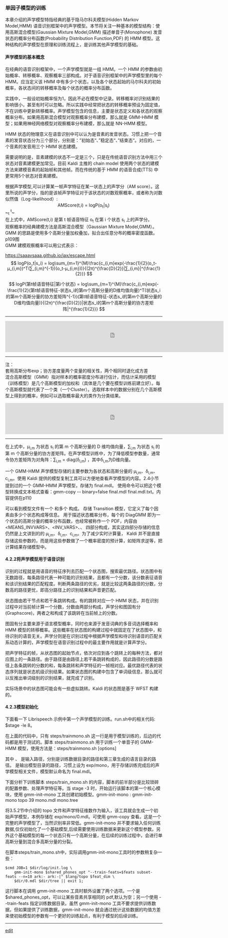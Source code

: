 ### 单因子模型的训练
本章介绍的声学模型特指经典的基于隐马尔科夫模型(Hidden Markov Model,HMM) 语音识别框架中的声学模型。本节将关注一种基本的模型结构：使用高斯混合模型(Gaussian Mixture Model,GMM) 描述单音子(Monophone) 发音状态的概率分布函数(Probability Distribution Function,PDF) 的 HMM 模型。这种结构的声学模型在原理和训练流程上，是训练其他声学模型的基础。

#### 声学模型的基本概念
在经典的语音识别框架中，一个声学模型就是一组 HMM。一个 HMM 的参数由初始概率、转移概率、观察概率三部构成。对于语音识别框架中的声学模型里的每个 HMM。应当定义该 HMM 中有多少个状态，以及各个状态起始的马尔科夫的初始概率，各状态间的转移概率及每个状态的概率分布函数。

实践中，一般设初始概率恒为1，因此不必在模型中记录。转移概率对识别结果的影响很小，甚至有时可以忽略。所以实践中经常把状态的转移概率预设为固定值，不在训练中更新转移概率。声学模型包含的信息，主要是状态定义和各状态的观察概率分布。如果用高斯混合模型对观察概率分布建模，那么就是 GMM-HMM 模型；如果用神经网络模型对观察概率分布建模，那么就是 NN-HMM 模型。

HMM 状态的物理意义在语音识别中可以认为是音素的发音状态。习惯上把一个音素的发音状态分为三个部分，分别是：”初始态“、”稳定态“、”结束态“。对应的，一个音素的发音用三个 HMM 状态建模。

需要说明的是，音素建模的状态不一定是三个，只是在传统语音识别方法中用三个状态对音素建模更加常见。目前 Kaldi 主推的 chain model 使用两个状态的建模方法来建模音素的起始帧和其他帧。而在传统的基于 HMM 的语音合成(TTS) 中更常用5个状态对音素建模。     

根据声学模型,可以计算某一帧声学特征在某一状态上的声学分（AM score）。这里所说的声学分，指的是该帧声学特征对于该状态的对数观察概率，或者称为对数似然值（Log-likelihood）:     
　　　　　　　　　　　　AMScore(t,i) = logP(o<sub>t</sub>|s<sub>i</sub>)       
~<sub>t</sub>  <sup>t</sup>~      
在上式中，AMScore(t,i) 是第 t 帧语音特征 o<sub>t</sub> 在第 i 个状态 s<sub>i</sub> 上的声学分。   
观察概率的经典建模方法是高斯混合模型（Gaussian Mixture Model,GMM）。GMM 的思路是使用多个高斯分量加权叠加，拟合出任意分布的概率密度函数。p109图   
GMM 建模观察概率可以用公式表示：

https://saaavsaaa.github.io/jax/escape.html     
$$
logP(o_t|s_i) = log\sum_{m=1}^{M}\frac{c_{i,m}exp(-\frac{1}{2}(o_t-μ_{i,m})^T(∑_{i,m}^{-1})(o_t-μ_{i,m}))}{(2π)^{\frac{D}{2}}|∑_{i,m}|^{\frac{1}{2}}}
$$    

$$
logP(第t帧语音特征|第i个状态) = log\sum_{m=1}^{M}\frac{c_{i,m}exp(-\frac{1}{2}(第t帧语音特征-状态s_i的第m个高斯分量的D维均值向量)^T(状态s_i的第m个高斯分量的协方差矩阵^{-1})(第t帧语音特征-状态s_i的第m个高斯分量的D维均值向量)}{(2π)^{\frac{D}{2}}|状态s_i的第m个高斯分量的协方差矩阵|^{\frac{1}{2}}}
$$     

-----

<iframe src="https://saaavsaaa.github.io/jax/t.html?a=%24%24%0AlogP%28o_t%7Cs_i%29%20%3D%20log%5Csum_%7Bm%3D1%7D%5E%7BM%7D%5Cfrac%7Bc_%7Bi%2Cm%7Dexp%28-%5Cfrac%7B1%7D%7B2%7D%28o_t-%u03BC_%7Bi%2Cm%7D%29%5ET%28%u2211_%7Bi%2Cm%7D%5E%7B-1%7D%29%28o_t-%u03BC_%7Bi%2Cm%7D%29%29%7D%7B%282%u03C0%29%5E%7B%5Cfrac%7BD%7D%7B2%7D%7D%7C%u2211_%7Bi%2Cm%7D%7C%5E%7B%5Cfrac%7B1%7D%7B2%7D%7D%7D%0A%24%24%0A%20%20" height="100px" width="700px" frameborder="0" scrolling="no"> </iframe>

-----

注：   
套用高斯分布exp；协方差度量两个变量的相关性，两个相同时退化成方差   
混合高斯模型（GMM）指对样本的概率密度分布进行估计，而估计采用的模型（训练模型）是几个高斯模型的加权和（具体是几个要在模型训练前建立好）。每个高斯模型就代表了一个类（一个Cluster）。选取样本中的数据分别在几个高斯模型上得到的概率，例如可以选取概率最大的类作为分类结果。   

<iframe src="https://saaavsaaa.github.io/jax/t.html?a=%24%24%0AlogP%28%u7B2Ct%u5E27%u8BED%u97F3%u7279%u5F81%7C%u7B2Ci%u4E2A%u72B6%u6001%29%20%3D%20log%5Csum_%7Bm%3D1%7D%5E%7BM%7D%5Cfrac%7Bc_%7Bi%2Cm%7Dexp%28-%5Cfrac%7B1%7D%7B2%7D%28%u7B2Ct%u5E27%u8BED%u97F3%u7279%u5F81-%u72B6%u6001s_i%u7684%u7B2Cm%u4E2A%u9AD8%u65AF%u5206%u91CF%u7684D%u7EF4%u5747%u503C%u5411%u91CF%29%5ET%28%u72B6%u6001s_i%u7684%u7B2Cm%u4E2A%u9AD8%u65AF%u5206%u91CF%u7684%u534F%u65B9%u5DEE%u77E9%u9635%5E%7B-1%7D%29%28%u7B2Ct%u5E27%u8BED%u97F3%u7279%u5F81-%u72B6%u6001s_i%u7684%u7B2Cm%u4E2A%u9AD8%u65AF%u5206%u91CF%u7684D%u7EF4%u5747%u503C%u5411%u91CF%29%7D%7B%282%u03C0%29%5E%7B%5Cfrac%7BD%7D%7B2%7D%7D%7C%u72B6%u6001s_i%u7684%u7B2Cm%u4E2A%u9AD8%u65AF%u5206%u91CF%u7684%u534F%u65B9%u5DEE%u77E9%u9635%7C%5E%7B%5Cfrac%7B1%7D%7B2%7D%7D%7D%0A%24%24%0A%20%20" height="100px" width="700px" frameborder="0" scrolling="no"> </iframe>

-----

在上式中，μ<sub>i,m</sub> 为状态 s<sub>i</sub> 的第 m 个高斯分量的 D 维均值向量，∑<sub>i,m</sub> 为状态 s<sub>i</sub> 的第 m 个高斯分量的协方差矩阵。在声学模型训练中，为了降低模型参数量，通常令协方差矩阵为对角阵：∑<sub>i,m</sub> = diag(δ<sub>i,m</sub>) ，其中δ<sub>i,m</sub>为D维向量。   

一个 GMM-HMM 声学模型存储的主要参数为各状态和高斯分量的 μ<sub>i,m</sub>、δ<sub>i,m</sub>、c<sub>i,m</sub>。使用 Kaldi 提供的模型复制工具可以方便地查看声学模型的内容。2.4小节提到过的一个 GMM-HMM 声学模型，存储为 final.mdl。 使用命令可以把这个模型转换成文本格式查看：gmm-copy -- binary=false final.mdl final.mdl.txt。内容提供在p110     

可以看到模型文件有一个 <TransitionModel> 和多个 <DiagGMM> 构成。<TransitionModel> 存储 Transition 模型，它定义了每个因素由多少个状态构成等信息。<DiagGMM> 用于描述状态概率分布，每个的 DiagGMM 即为一个状态的高斯分量的概率分布函数，也经常被称作一个 PDF，内容由 <MEANS_INVVARS>、<INV_VARS>、<WEIGHTS>、<GCONSTS> 四部分构成，其实这四部分存储的信息仍然是上文讲到的的 μ<sub>i,m</sub>、δ<sub>i,m</sub>、c<sub>i,m</sub>。为了减少实时计算量，	Kaldi 并不是直接存储这些参数的，而是用这些参数做了一个概率密度的预计算，如矩阵求逆等，把计算结果存储模型中。     

#### 4.2.2将声学模型用于语音识别    

识别的过程就是用语音的特征序列去匹配一个状态图，搜索最优路径。状态图中有无数路径，每条路径代表一种可能的识别结果，且都有一个分数，该分数表征语音和该识别结果的匹配程度。判断两条路径的优劣，就是比较这两条路径的分数，分数高的路径更忧，即高分路径上的识别结果和声音更匹配。    

状态图由若干节点和若干条跳转构成。有的跳转对应一个 HMM 状态，并在识别过程中对当前帧计算一个分数，分数由两部分构成，声学分和图固有分(Graphscore)，两者之和构成了该跳转在当前帧上的分数。   

图固有分主要来源于语言模型概率，同时也来源于发音词典的多音词选择概率和 HMM 模型的转移概率。这些概率在状态图的构建过程中就固定在了状态图中，和待识别的语音无关。声学分则是在识别过程中根据声学模型和待识别语音的匹配关系动态计算的，声学模型在语音识别过程中的最主要作用就是计算声学分。   

把声学特征的帧，从状态图的起始节点，依次对应到各个跳转上的每种方法，都对应图上的一条路径。由于路径是由路径上若干条跳转构成的，因此路径的分数是路径上各条跳转的分数的和，每条跳转和声学特征的一帧相对应。最优路径代表的状态序列就是状态机级识别结果。如果状态图的构建中包含了单词级信息，那么就可以反推出单词级别的识别结果，就完成了识别。      

实际场景中的状态图可能会有一些虚拟跳转。Kaldi 的状态图是基于 WFST 构建的。   

#### 4.2.3模型初始化
下面看一下 Librispeech 示例中第一个声学模型的训练。run.sh中的相关代码: $stage -le 8。   

在上面的代码中，只有 steps/trainmono.sh 这一行是用于模型训练的，后边的代码都是用于测试的。脚本 steps/trainmono.sh 用于训练一个单音子的 GMM-HMM 模型，使用方法是：steps/trainmono.sh [options] <data-dir> <lang-dir> <exp-dir>   

其中 <data-dir>、<lang-dir> 是输入路径，分别是训练数据目录的路径和第三章生成的语言目录的路径。<exp-dir> 是输出模型目录的路径，习惯上设为 exp/mono，用于存储训练完成后的声学模型相关文件，模型默认命名为 final.mdl。   

下面分析下训练脚本 steps/train_mono.sh 的内容，脚本的前半部分是比较琐碎的配置参数、处理声学特征等。当 stage -3 时，开始运行该脚本的第一个核心模块，使用 gmm-init-mono 工具创建初始模型。gmm-init-mono <topology-in> <dim><model-out> <tree-out> : gmm-init-mono topo 39 mono.mdl mono.tree   

将3.5.2节中介绍的 topo 文件和声学特征维数作为输入，该工具就会生成一个初始声学模型，本例存储在 exp/mono/0.mdl。可使用 gmm-copy 查看。这是一个完整的声学模型了，当然识别率非常低。gmm-init-mono 并不要求输入任何训练数据,仅仅初始化了一个基础模型,后续需要使用训练数据来更新这个模型参数。另外这个基础模型的每一个状态只有一个高斯分量，在后续的训练过程中，会进行单高斯分量到混合多高斯分量的分裂。   

在脚本steps/train_mono.sh中，实际调用gmm-init-mono工具时的参数稍复杂一些：   
```
$cmd JOB=1 $dir/log/init.log \
    gmm-init-mono $shared_phones_opt "--train-feats=$feats subset-feats --n=10 ark:- ark:-|" $lang/topo $feat_dim \
    $dir/0.mdl $dir/tree || exit 1;
```
这行脚本在调用 gmm-init-mono 工具时额外设置了两个选项。一个是 $shared_phones_opt，可以让某些音素共享相同的 pdf,默认为空；另一个使用 --train-feats 指定训练数据目录。虽然 gmm-init-mono 工具不要求提供训练数据，但如果提供了训练数据，gmm-init-mono 就会通过统计这些数据的均值方差来使初始模型的参数有一个更好的训练起点，有利于模型的后续训练。   

-----

[edit](https://github.com/saaavsaaa/saaavsaaa.github.io/edit/master/aaa/Kaldi_abstract_1.md)
